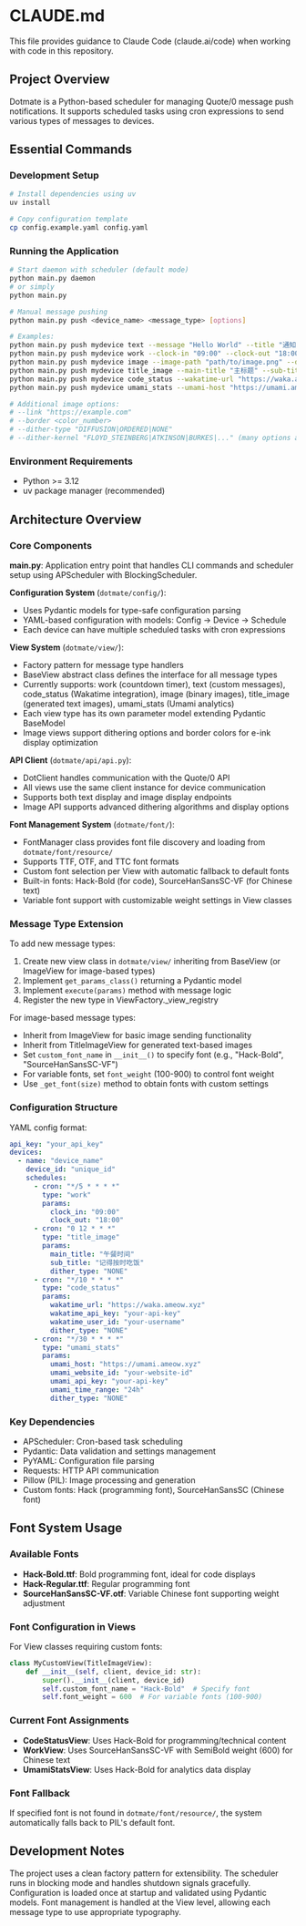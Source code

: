 # CLAUDE.md

This file provides guidance to Claude Code (claude.ai/code) when working with code in this repository.

## Project Overview

Dotmate is a Python-based scheduler for managing Quote/0 message push notifications. It supports scheduled tasks using cron expressions to send various types of messages to devices.

## Essential Commands

### Development Setup
```bash
# Install dependencies using uv
uv install

# Copy configuration template
cp config.example.yaml config.yaml
```

### Running the Application
```bash
# Start daemon with scheduler (default mode)
python main.py daemon
# or simply
python main.py

# Manual message pushing
python main.py push <device_name> <message_type> [options]

# Examples:
python main.py push mydevice text --message "Hello World" --title "通知"
python main.py push mydevice work --clock-in "09:00" --clock-out "18:00"
python main.py push mydevice image --image-path "path/to/image.png" --dither-type "DIFFUSION"
python main.py push mydevice title_image --main-title "主标题" --sub-title "副标题" --border 1
python main.py push mydevice code_status --wakatime-url "https://waka.ameow.xyz" --wakatime-api-key "your-key" --wakatime-user-id "username"
python main.py push mydevice umami_stats --umami-host "https://umami.ameow.xyz" --umami-website-id "website-id" --umami-api-key "api-key" --umami-time-range "7d"

# Additional image options:
# --link "https://example.com"
# --border <color_number>
# --dither-type "DIFFUSION|ORDERED|NONE"
# --dither-kernel "FLOYD_STEINBERG|ATKINSON|BURKES|..." (many options available)
```

### Environment Requirements
- Python >= 3.12
- uv package manager (recommended)

## Architecture Overview

### Core Components

**main.py**: Application entry point that handles CLI commands and scheduler setup using APScheduler with BlockingScheduler.

**Configuration System** (`dotmate/config/`):
- Uses Pydantic models for type-safe configuration parsing
- YAML-based configuration with models: Config -> Device -> Schedule
- Each device can have multiple scheduled tasks with cron expressions

**View System** (`dotmate/view/`):
- Factory pattern for message type handlers
- BaseView abstract class defines the interface for all message types
- Currently supports: work (countdown timer), text (custom messages), code_status (Wakatime integration), image (binary images), title_image (generated text images), umami_stats (Umami analytics)
- Each view type has its own parameter model extending Pydantic BaseModel
- Image views support dithering options and border colors for e-ink display optimization

**API Client** (`dotmate/api/api.py`):
- DotClient handles communication with the Quote/0 API
- All views use the same client instance for device communication
- Supports both text display and image display endpoints
- Image API supports advanced dithering algorithms and display options

**Font Management System** (`dotmate/font/`):
- FontManager class provides font file discovery and loading from `dotmate/font/resource/`
- Supports TTF, OTF, and TTC font formats
- Custom font selection per View with automatic fallback to default fonts
- Built-in fonts: Hack-Bold (for code), SourceHanSansSC-VF (for Chinese text)
- Variable font support with customizable weight settings in View classes

### Message Type Extension

To add new message types:
1. Create new view class in `dotmate/view/` inheriting from BaseView (or ImageView for image-based types)
2. Implement `get_params_class()` returning a Pydantic model
3. Implement `execute(params)` method with message logic
4. Register the new type in ViewFactory._view_registry

For image-based message types:
- Inherit from ImageView for basic image sending functionality
- Inherit from TitleImageView for generated text-based images
- Set `custom_font_name` in `__init__()` to specify font (e.g., "Hack-Bold", "SourceHanSansSC-VF")
- For variable fonts, set `font_weight` (100-900) to control font weight
- Use `_get_font(size)` method to obtain fonts with custom settings

### Configuration Structure

YAML config format:
```yaml
api_key: "your_api_key"
devices:
  - name: "device_name"
    device_id: "unique_id"
    schedules:
      - cron: "*/5 * * * *"
        type: "work"
        params:
          clock_in: "09:00"
          clock_out: "18:00"
      - cron: "0 12 * * *"
        type: "title_image"
        params:
          main_title: "午餐时间"
          sub_title: "记得按时吃饭"
          dither_type: "NONE"
      - cron: "*/10 * * * *"
        type: "code_status"
        params:
          wakatime_url: "https://waka.ameow.xyz"
          wakatime_api_key: "your-api-key"
          wakatime_user_id: "your-username"
          dither_type: "NONE"
      - cron: "*/30 * * * *"
        type: "umami_stats"
        params:
          umami_host: "https://umami.ameow.xyz"
          umami_website_id: "your-website-id"
          umami_api_key: "your-api-key"
          umami_time_range: "24h"
          dither_type: "NONE"
```

### Key Dependencies
- APScheduler: Cron-based task scheduling
- Pydantic: Data validation and settings management
- PyYAML: Configuration file parsing
- Requests: HTTP API communication
- Pillow (PIL): Image processing and generation
- Custom fonts: Hack (programming font), SourceHanSansSC (Chinese font)

## Font System Usage

### Available Fonts
- **Hack-Bold.ttf**: Bold programming font, ideal for code displays
- **Hack-Regular.ttf**: Regular programming font
- **SourceHanSansSC-VF.otf**: Variable Chinese font supporting weight adjustment

### Font Configuration in Views

For View classes requiring custom fonts:

```python
class MyCustomView(TitleImageView):
    def __init__(self, client, device_id: str):
        super().__init__(client, device_id)
        self.custom_font_name = "Hack-Bold"  # Specify font
        self.font_weight = 600  # For variable fonts (100-900)
```

### Current Font Assignments
- **CodeStatusView**: Uses Hack-Bold for programming/technical content
- **WorkView**: Uses SourceHanSansSC-VF with SemiBold weight (600) for Chinese text
- **UmamiStatsView**: Uses Hack-Bold for analytics data display

### Font Fallback
If specified font is not found in `dotmate/font/resource/`, the system automatically falls back to PIL's default font.

## Development Notes

The project uses a clean factory pattern for extensibility. The scheduler runs in blocking mode and handles shutdown signals gracefully. Configuration is loaded once at startup and validated using Pydantic models. Font management is handled at the View level, allowing each message type to use appropriate typography.